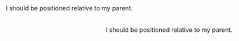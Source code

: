 <!-- Problem -->
<div>
    <div style="position: absolute; top: 10px; left: 20px;">
        I should be positioned relative to my parent.
    </div>
</div>


<!-- Sol -->
<!-- Added relative to the parent so that the absoulute element positions itself realtive to the parent div-->
<div style="position:relative;">
    <div style="position: absolute; top: 10px; left: 20px;">
        I should be positioned relative to my parent.
    </div>
</div>

